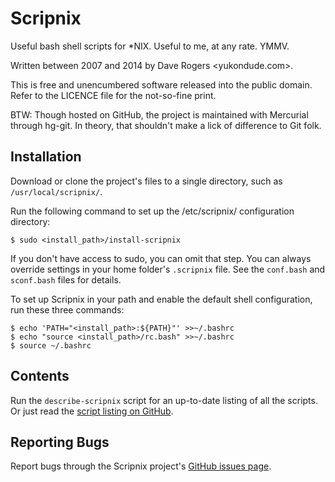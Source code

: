Scripnix
========

Useful bash shell scripts for *NIX.
Useful to me, at any rate. YMMV.

Written between 2007 and 2014 by Dave Rogers <yukondude.com>.

This is free and unencumbered software released into the public domain.
Refer to the LICENCE file for the not-so-fine print.

BTW: Though hosted on GitHub, the project is maintained with Mercurial through
hg-git. In theory, that shouldn't make a lick of difference to Git folk.

Installation
------------

Download or clone the project's files to a single directory, such as
`/usr/local/scripnix/`.

Run the following command to set up the /etc/scripnix/ configuration
directory:

    $ sudo <install_path>/install-scripnix
	
If you don't have access to sudo, you can omit that step. You can always
override settings in your home folder's `.scripnix` file. See the `conf.bash`
and `sconf.bash` files for details.

To set up Scripnix in your path and enable the default shell configuration, run
these three commands:

    $ echo 'PATH="<install_path>:${PATH}"' >>~/.bashrc
    $ echo "source <install_path>/rc.bash" >>~/.bashrc
    $ source ~/.bashrc

Contents
--------

Run the `describe-scripnix` script for an up-to-date listing of all the scripts.
Or just read the
[script listing on GitHub](https://github.com/yukondude/Scripnix/blob/master/SCRIPTS.md).

Reporting Bugs
--------------

Report bugs through the Scripnix project's
[GitHub issues page](https://github.com/yukondude/Scripnix/issues).
